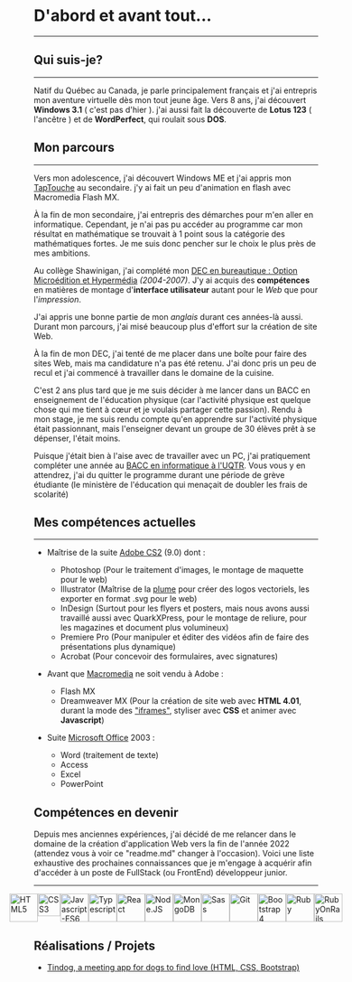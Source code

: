 # D'abord et avant tout...

---

## Qui suis-je?

---

Natif du Québec au Canada, je parle principalement français et j'ai entrepris mon aventure virtuelle dès mon tout jeune âge. Vers 8 ans, j'ai découvert **Windows 3.1** ( c'est pas d'hier ). j'ai aussi fait la découverte de **Lotus 123** ( l'ancêtre ) et de **WordPerfect**, qui roulait sous **DOS**.

## Mon parcours

---

Vers mon adolescence, j'ai découvert Windows ME et j'ai appris mon [TapTouche](https://www.taptouche.com/fr/) au secondaire. j'y ai fait un peu d'animation en flash avec Macromedia Flash MX.

À la fin de mon secondaire, j'ai entrepris des démarches pour m'en aller en informatique. Cependant, je n'ai pas pu accéder au programme car mon résultat en mathématique se trouvait à 1 point sous la catégorie des mathématiques fortes. Je me suis donc pencher sur le choix le plus près de mes ambitions.

Au collège Shawinigan, j'ai complété mon [DEC en bureautique : Option Microédition et Hypermédia](https://www.inforoutefpt.org/technical-training/diploma-of-collegial-studies/376) _(2004-2007)_. J'y ai acquis des **compétences** en matières de montage d'**interface utilisateur** autant pour le _Web_ que pour l'_impression_.

J'ai appris une bonne partie de mon _anglais_ durant ces années-là aussi. Durant mon parcours, j'ai misé beaucoup plus d'effort sur la création de site Web.


À la fin de mon DEC, j'ai tenté de me placer dans une boîte pour faire des sites Web, mais ma candidature n'a pas été retenu. J'ai donc pris un peu de recul et j'ai commencé à travailler dans le domaine de la cuisine. 


C'est 2 ans plus tard que je me suis décider à me lancer dans un BACC en enseignement de l'éducation physique (car l'activité physique est quelque chose qui me tient à cœur et je voulais partager cette passion). Rendu à mon stage, je me suis rendu compte qu'en apprendre sur l'activité physique était passionnant, mais l'enseigner devant un groupe de 30 élèves prêt à se dépenser, l'était moins.

Puisque j'était bien à l'aise avec de travailler avec un PC, j'ai pratiquement compléter une année au [BACC en informatique à l'UQTR](https://oraprdnt.uqtr.uquebec.ca/pls/apex/f?p=PGMA000:10:::NO:RP,10:P10_CD_PGM:7833). Vous vous y en attendrez, j'ai du quitter le programme durant une période de grève étudiante (le ministère de l'éducation qui menaçait de doubler les frais de scolarité)

## Mes compétences actuelles

---

- Maîtrise de la suite [Adobe CS2](https://en.wikipedia.org/wiki/Adobe_Creative_Suite) (9.0) dont : 
  - Photoshop (Pour le traitement d'images, le montage de maquette pour le web)
  - Illustrator (Maîtrise de la [plume](https://support.shutterstock.com/s/article/what-is-a-bezier-curve-in-illustrator?language=fr_CA) pour créer des logos vectoriels, les exporter en format .svg pour le web)
  - InDesign (Surtout pour les flyers et posters, mais nous avons aussi travaillé aussi avec QuarkXPress, pour le montage de reliure, pour les magazines et document plus volumineux)
  - Premiere Pro (Pour manipuler et éditer des vidéos afin de faire des présentations plus dynamique)
  - Acrobat (Pour concevoir des formulaires, avec signatures)

- Avant que [Macromedia](https://en.wikipedia.org/wiki/Macromedia) ne soit vendu à Adobe :

  - Flash MX
  - Dreamweaver MX (Pour la création de site web avec **HTML 4.01**, durant la mode des ["iframes"](https://www.w3schools.com/html/html_iframe.asp), styliser avec **CSS** et animer avec **Javascript**)

- Suite [Microsoft Office](https://en.wikipedia.org/wiki/Microsoft_Office) 2003 :

  - Word (traitement de texte)
  - Access 
  - Excel
  - PowerPoint

## Compétences en devenir

Depuis mes anciennes expériences, j'ai décidé de me relancer dans le domaine de la création d'application Web vers la fin de l'année 2022 (attendez vous à voir ce "readme.md" changer à l'occasion). Voici une liste exhaustive des prochaines connaissances que je m'engage à acquérir afin d'accéder à un poste de FullStack (ou FrontEnd) développeur junior.


---

<div style="display: flex; align-items: flex-start; justify-content: center; background: #fdfdfd;">
	<img src="https://upload.wikimedia.org/wikipedia/commons/6/61/HTML5_logo_and_wordmark.svg" width="50px" alt="HTML5" max-height="100px">
	<img src="https://upload.wikimedia.org/wikipedia/commons/d/d5/CSS3_logo_and_wordmark.svg" width="40px" alt="CSS3" max-height="100px">
	<img src="https://upload.wikimedia.org/wikipedia/commons/9/99/Unofficial_JavaScript_logo_2.svg" width="50px" alt="Javascript-ES6">
	<img src="https://upload.wikimedia.org/wikipedia/commons/f/f5/Typescript.svg" width="50px" alt="Typescript">
	<img src="https://upload.wikimedia.org/wikipedia/commons/a/a7/React-icon.svg" width="50px" alt="React">
	<img src="https://upload.wikimedia.org/wikipedia/commons/d/d9/Node.js_logo.svg" width="50px" alt="Node.JS">
	<img src="https://upload.wikimedia.org/wikipedia/commons/9/93/MongoDB_Logo.svg" width="50px" alt="MongoDB">
	<img src="https://upload.wikimedia.org/wikipedia/commons/9/96/Sass_Logo_Color.svg" width="50px" alt="Sass">
	<img src="https://upload.wikimedia.org/wikipedia/commons/e/e0/Git-logo.svg" width="50px" alt="Git">
	<img src="https://upload.wikimedia.org/wikipedia/commons/b/b2/Bootstrap_logo.svg" width="50px" alt="Bootstrap4">
	<img src="https://upload.wikimedia.org/wikipedia/commons/7/73/Ruby_logo.svg" width="50px" alt="Ruby">
	<img src="https://upload.wikimedia.org/wikipedia/commons/6/62/Ruby_On_Rails_Logo.svg" width="50px" alt="RubyOnRails">
</div>

## Réalisations / Projets

 - [Tindog, a meeting app for dogs to find love (HTML, CSS, Bootstrap)](https://stevengiguere.github.io/tindog/)
